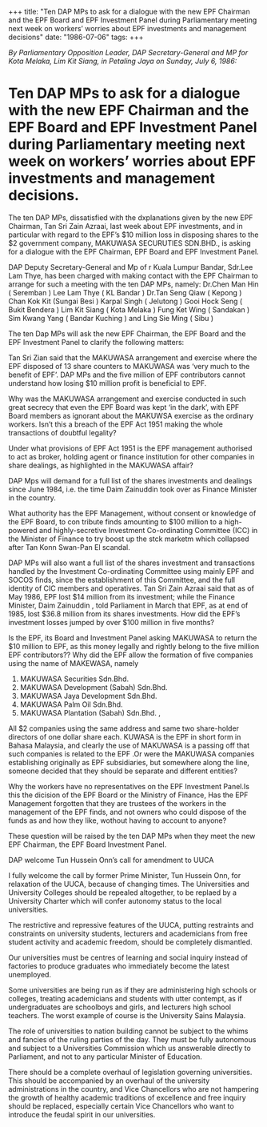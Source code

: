 +++ 
title: "Ten DAP MPs to ask for a dialogue with the new EPF Chairman and the EPF Board and EPF Investment Panel during Parliamentary meeting next week on workers’ worries about EPF investments and management decisions"
date: "1986-07-06"
tags:
+++

_By Parliamentary Opposition Leader, DAP Secretary-General and MP for Kota Melaka, Lim Kit Siang, in Petaling Jaya on Sunday, July 6, 1986:_

# Ten DAP MPs to ask for a dialogue with the new EPF Chairman and the EPF Board and EPF Investment Panel during Parliamentary meeting next week on workers’ worries about EPF investments and management decisions.

The ten DAP MPs, dissatisfied with the dxplanations given by the new EPF Chairman, Tan Sri Zain Azraai, last week about EPF investments, and in particular with regard to the EPF’s $10 million loss in disposing shares to the $2 government company, MAKUWASA SECURUTIES SDN.BHD., is asking for a dialogue with the EPF Chairman, EPF Board and EPF Investment Panel.</u>

DAP Deputy Secretary-General and Mp of r Kuala Lumpur Bandar, Sdr.Lee Lam Thye, has been charged with making contact with the EPF Chairman to arrange for such a meeting with the ten DAP MPs, namely: Dr.Chen Man Hin ( Seremban ) Lee Lam Thye ( KL Bandar ) Dr.Tan Seng Qiaw ( Kepong ) Chan Kok Kit (Sungai Besi ) Karpal Singh ( Jelutong ) Gooi Hock Seng ( Bukit Bendera ) Lim Kit Siang ( Kota Melaka ) Fung Ket Wing ( Sandakan ) Sim Kwang Yang ( Bandar Kuching ) and Ling Sie Ming ( Sibu )

The ten Dap MPs will ask the new EPF Chairman, the EPF Board and the EPF Investment Panel to clarify the following matters:

Tan Sri Zian said that the MAKUWASA arrangement and exercise where the EPF disposed of 13 share counters to MAKUWASA was ‘very much to the benefit of EPF’. DAP MPs and the five million of EPF contributors cannot understand how losing $10 million profit is beneficial to EPF.

Why was the MAKUWASA arrangement and exercise conducted in such great secrecy that even the EPF Board was kept ‘in the dark’, with EPF Board members as ignorant about the MAKUWSA exercise as the ordinary workers. Isn’t this a breach of the EPF Act 1951 making the whole transactions of doubtful legality?

Under what provisions of EPF Act 1951 is the EPF management authorised to act as broker, holding agent or finance institution for other companies in share dealings, as highlighted in the MAKUWASA affair?

DAP Mps will demand for a full list of the shares investments and dealings since June 1984, i.e. the time Daim Zainuddin took over as Finance Minister in the country.

What authority has the EPF Management, without consent or knowledge of the EPF Board, to con tribute finds amounting to $100 million to a high-powered and highly-secretive Investment Co-ordinating Committee (ICC) in the Minister of Finance to try boost up the stck marketm which collapsed after Tan Konn Swan-Pan El scandal.

DAP MPs will also want a full list of the shares investment and transactions handled by the Investment Co-ordinating Committee using mainly EPF and SOCOS finds, since the establishment of this Committee, and the full identity of CIC members and operatives.
Tan Sri Zain Azraai said that as of May 1986, EPF lost $14 million from its investment; while the Finance Minister, Daim Zainuddin , told Parliament in March that EPF, as at end of 1985, lost $36.8 million from its shares investments. How did the EPF’s investment losses jumped by over $100 million in five months?

Is the EPF, its Board and Investment Panel asking MAKUWASA to return the $10 million to EPF, as this money legally and rightly belong to the five million EPF contributors??
Why did the EPF allow the formation of five companies using the name of MAKEWASA, namely 

1. MAKUWASA Securities Sdn.Bhd. 
2. MAKUWASA Development (Sabah) Sdn.Bhd. 
3. MAKUWASA Jaya Development Sdn.Bhd.
4. MAKUWASA Palm Oil Sdn.Bhd.
5. MAKUWASA Plantation (Sabah) Sdn.Bhd. , 

All $2 companies using the same address and same two share-holder directors of one dollar share each. KUWASA is the EPF in short form in Bahasa Malaysia, and clearly the use of MAKUWASA is a passing off that such companies is related to the EPF .Or were the MAKUWASA companies establishing originally as EPF subsidiaries, but somewhere along the line, someone decided that they should be separate and different entities?

Why the workers have no representatives on the EPF Investment Panel.Is this the dicision of the EPF Board or the Ministry of Finance, Has the EPF Management forgotten that they are trustees of the workers in the management of the EPF finds, and not owners who could dispose of the funds as and how they like, wothout having to account to anyone?

These question will be raised by the ten DAP MPs when they meet the new EPF Chairman, the EPF Board Investment Panel.

DAP welcome Tun Hussein Onn’s call for amendment to UUCA

I fully welcome the call by former Prime Minister, Tun Hussein Onn, for relaxation of the UUCA, because of changing times. The Universities and University Colleges should be repealed altogether, to be replaed by a University Charter which will confer autonomy status to the local universities.

The restrictive and repressive features of the UUCA, putting restraints and constraints on university students, lecturers and academicians from free student activity and academic freedom, should be completely dismantled.

Our universities must be centres of learning and social inquiry instead of factories to produce graduates who immediately become the latest unemployed.

Some universities are being run as if they are administering high schools or colleges, treating academicians and students with utter contempt, as if undergraduates are schoolboys and girls, and lecturers high school teachers. The worst example of course is the University Sains Malaysia.

The role of universities to nation building cannot be subject to the whims and fancies of the ruling parties of the day. They must be fully autonomous and subject to a Universities Commission which us answerable directly to Parliament, and not to any particular Minister of Education.

There should be a complete overhaul of legislation governing universities. This should be accompanied by an overhaul of the university administrations in the country, and Vice Chancellors who are not hampering the growth of healthy academic traditions of excellence and free inquiry should be replaced, especially certain Vice Chancellors who want to introduce the feudal spirit in our universities.
 
